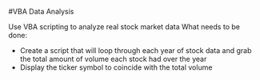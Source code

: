 #VBA
Data Analysis

Use VBA scripting to analyze real stock market data
What needs to be done:
- Create a script that will loop through each year of stock data and grab the total amount of volume each stock had over the year
- Display the ticker symbol to coincide with the total volume
